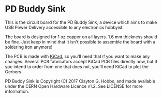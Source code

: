 # PD Buddy Sink

This is the circuit board for the PD Buddy Sink, a device which aims to make
USB Power Delivery accessible to any electronics hobbyist.

The board is designed for 1 oz copper on all layers.  1.6 mm thickness should
be fine.  Just keep in mind that it isn't possible to assemble the board with a
soldering iron anymore!

The PCB is made with [KiCad](http://kicad-pcb.org/), so you'll need that if you
want to make any changes.  Several PCB fabricators accept KiCad PCB files
directly now, but if you intend to order from one that does not, you'll need
KiCad to plot the Gerbers.

PD Buddy Sink is Copyright (C) 2017 Clayton G. Hobbs, and made available under
the CERN Open Hardware Licence v1.2.  See LICENSE for more information.
